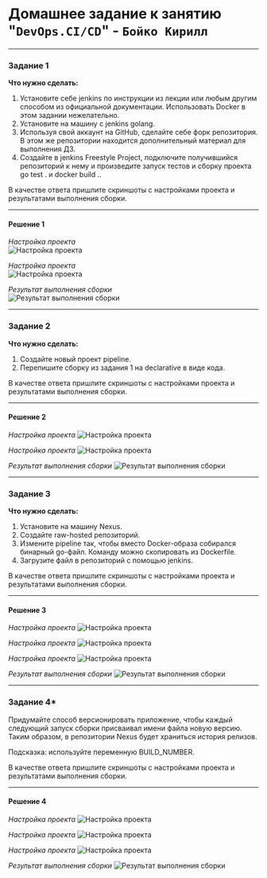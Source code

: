 # Домашнее задание к занятию "`DevOps.CI/CD`" - `Бойко Кирилл`

---

### Задание 1

**Что нужно сделать:**

1. Установите себе jenkins по инструкции из лекции или любым другим способом из официальной документации. Использовать Docker в этом задании нежелательно.
2. Установите на машину с jenkins golang.
3. Используя свой аккаунт на GitHub, сделайте себе форк репозитория. В этом же репозитории находится дополнительный материал для выполнения ДЗ.
4. Создайте в jenkins Freestyle Project, подключите получившийся репозиторий к нему и произведите запуск тестов и сборку проекта go test . и docker build ..

В качестве ответа пришлите скриншоты с настройками проекта и результатами выполнения сборки.


 
---

#### Решение 1  

*Настройка проекта*  
![Настройка проекта](https://github.com/KupIOxaCaH/DevOps.CI-CD/blob/main/img/1.PNG)  
  
*Настройка проекта*  
![Настройка проекта](https://github.com/KupIOxaCaH/DevOps.CI-CD/blob/main/img/2.PNG)  
  
*Результат выполнения сборки*  
![Результат выполнения сборки](https://github.com/KupIOxaCaH/DevOps.CI-CD/blob/main/img/3.PNG)  
  
---

### Задание 2

**Что нужно сделать:**

1. Создайте новый проект pipeline.
2. Перепишите сборку из задания 1 на declarative в виде кода.

В качестве ответа пришлите скриншоты с настройками проекта и результатами выполнения сборки.

---

#### Решение 2

*Настройка проекта*
![Настройка проекта](https://github.com/KupIOxaCaH/DevOps.CI-CD/blob/main/img/4.PNG)

*Настройка проекта*
![Настройка проекта](https://github.com/KupIOxaCaH/DevOps.CI-CD/blob/main/img/5.PNG)

*Результат выполнения сборки*
![Результат выполнения сборки](https://github.com/KupIOxaCaH/DevOps.CI-CD/blob/main/img/6.PNG)

---

### Задание 3

**Что нужно сделать:**

1. Установите на машину Nexus.
2. Создайте raw-hosted репозиторий.
3. Измените pipeline так, чтобы вместо Docker-образа собирался бинарный go-файл. Команду можно скопировать из Dockerfile.
4. Загрузите файл в репозиторий с помощью jenkins.

В качестве ответа пришлите скриншоты с настройками проекта и результатами выполнения сборки.

---

#### Решение 3

*Настройка проекта*
![Настройка проекта](https://github.com/KupIOxaCaH/DevOps.CI-CD/blob/main/img/7.PNG)

*Настройка проекта*
![Настройка проекта](https://github.com/KupIOxaCaH/DevOps.CI-CD/blob/main/img/8.PNG)

*Настройка проекта*
![Настройка проекта](https://github.com/KupIOxaCaH/DevOps.CI-CD/blob/main/img/9.PNG)

*Результат выполнения сборки*
![Результат выполнения сборки](https://github.com/KupIOxaCaH/DevOps.CI-CD/blob/main/img/10.PNG)

---

### Задание 4*

 Придумайте способ версионировать приложение, чтобы каждый следующий запуск сборки присваивал имени файла новую версию. Таким образом, в репозитории Nexus будет храниться история релизов.

Подсказка: используйте переменную BUILD_NUMBER.

В качестве ответа пришлите скриншоты с настройками проекта и результатами выполнения сборки.

---

#### Решение 4

*Настройка проекта*
![Настройка проекта](https://github.com/KupIOxaCaH/DevOps.CI-CD/blob/main/img/11.PNG)

*Настройка проекта*
![Настройка проекта](https://github.com/KupIOxaCaH/DevOps.CI-CD/blob/main/img/12.PNG)

*Настройка проекта*
![Настройка проекта](https://github.com/KupIOxaCaH/DevOps.CI-CD/blob/main/img/13.PNG)

*Результат выполнения сборки*
![Результат выполнения сборки](https://github.com/KupIOxaCaH/DevOps.CI-CD/blob/main/img/14.PNG)
